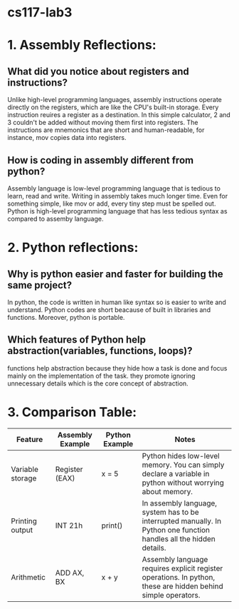 # cs117-lab3

# 1. Assembly Reflections:
## What did you notice about registers and instructions?
Unlike high-level programming languages, assembly instructions operate directly on the registers, which are like the CPU's built-in storage. Every instruction reuires a register as a destination. 
In this simple calculator, 2 and 3 couldn't be added without moving them first into registers.
The instructions are mnemonics that are short and human-readable, for instance, mov copies data into registers.

## How is coding in assembly different from python?
Assembly language is low-level programming language that is tedious to learn, read and write. Writing in assembly takes much longer time. Even for something simple, like mov or add, every tiny step must be spelled out. Python is high-level programming language that has less tedious syntax as compared to assemby language.

# 2. Python reflections:
## Why is python easier and faster for building the same project?
In python, the code is written in human like syntax so is easier to write and understand. Python codes are short beacause of built in libraries and functions. Moreover, python is portable.

## Which features of Python help abstraction(variables, functions, loops)?
functions help abstraction because they hide how a task is done and focus mainly on the implementation of the task. they promote ignoring unnecessary details which is the core concept of abstraction.

# 3. Comparison Table:
| Feature          | Assembly Example | Python Example | Notes                                                                                                               |
|------------------|------------------|----------------|---------------------------------------------------------------------------------------------------------------------|
| Variable storage | Register (EAX)   | x = 5          | Python hides low-level memory. You can simply declare a variable in python without worrying about memory.           |
| Printing output  | INT 21h          | print()        | In assembly language, system has to be interrupted manually. In Python one function handles all the hidden details. |
| Arithmetic       | ADD AX, BX       | x + y          | Assembly language requires explicit register operations. In python, these are hidden behind simple operators.       |
